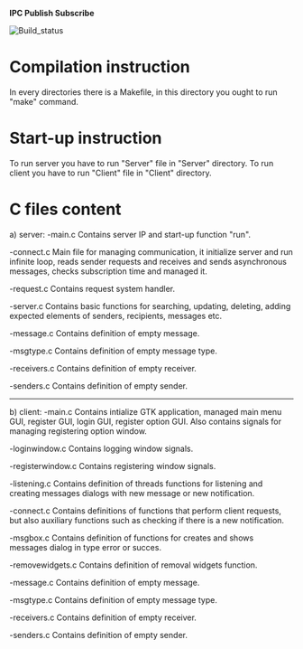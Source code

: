 **IPC Publish Subscribe** 

![Build_status](https://travis-ci.org/ChairChandler/IPC-Publish-Subscribe.svg?branch=master)


**Compilation instruction**
=======================

In every directories there is a Makefile, in this directory you ought to run "make" command.


**Start-up instruction**
=======================

To run server you have to run "Server" file in "Server" directory.
To run client you have to run "Client" file in "Client" directory.


**C files content**
======================
a) server:
-main.c	
Contains server IP and start-up function "run".

-connect.c 
Main file for managing communication, it initialize server and run infinite loop, reads sender requests and receives and sends asynchronous messages, checks subscription time and managed it.

-request.c
Contains request system handler.

-server.c
Contains basic functions for searching, updating, deleting, adding expected elements of senders, recipients, messages etc.

-message.c
Contains definition of empty message.

-msgtype.c
Contains definition of empty message type.

-receivers.c
Contains definition of empty receiver.

-senders.c
Contains definition of empty sender.

--------------------------
b) client:
-main.c
Contains intialize GTK application, managed main menu GUI, register GUI, login GUI, register option GUI. 
Also contains signals for managing registering option window.

-loginwindow.c
Contains logging window signals.

-registerwindow.c
Contains registering window signals.

-listening.c
Contains definition of threads functions for listening and creating messages dialogs with new message or new notification.

-connect.c
Contains definitions of functions that perform client requests, but also auxiliary functions such as checking if there is a new notification.

-msgbox.c
Contains definition of functions for creates and shows messages dialog in type error or succes.

-removewidgets.c
Contains definition of removal widgets function.

-message.c
Contains definition of empty message.

-msgtype.c
Contains definition of empty message type.

-receivers.c
Contains definition of empty receiver.

-senders.c
Contains definition of empty sender.
